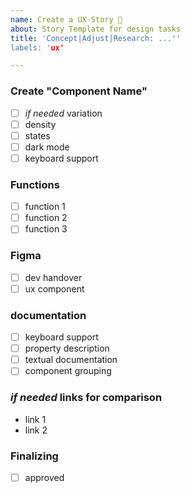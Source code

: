 ```yaml
---
name: Create a UX Story 🎨
about: Story Template for design tasks
title: 'Concept|Adjust|Research: ...''
labels: 'ux'

---
```


<!-- Add, adapt and remove the following sections as necessary_ -->

### Create "Component Name"

- [ ] _if needed_ variation
- [ ] density
- [ ] states
- [ ] dark mode
- [ ] keyboard support

### Functions

- [ ] function 1
- [ ] function 2
- [ ] function 3

### Figma

- [ ] dev handover
- [ ] ux component

### documentation

- [ ] keyboard support
- [ ] property description
- [ ] textual documentation
- [ ] component grouping

### _if needed_ links for comparison

- link 1
- link 2

### Finalizing

- [ ] approved
